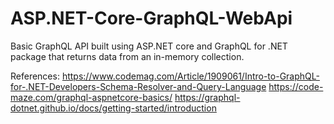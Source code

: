 # ASP.NET-Core-GraphQL-WebApi

Basic GraphQL API built using ASP.NET core and GraphQL for .NET package that returns data from an in-memory collection.

References:
https://www.codemag.com/Article/1909061/Intro-to-GraphQL-for-.NET-Developers-Schema-Resolver-and-Query-Language
https://code-maze.com/graphql-aspnetcore-basics/
https://graphql-dotnet.github.io/docs/getting-started/introduction
